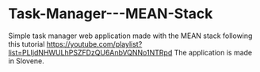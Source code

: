 # Task-Manager---MEAN-Stack
Simple task manager web application made with the MEAN stack following this tutorial https://youtube.com/playlist?list=PLIjdNHWULhPSZFDzQU6AnbVQNNo1NTRpd 
The application is made in Slovene.
